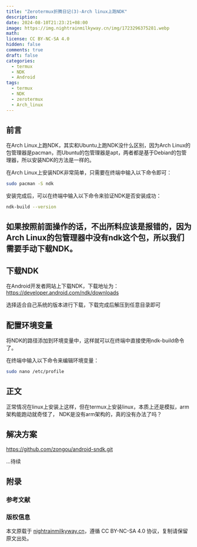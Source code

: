 ```yaml
---
title: "Zerotermux折腾日记(3)-Arch linux上跑NDK"
description: 
date: 2024-08-10T21:23:21+08:00
image: https://img.nightrainmilkyway.cn/img/1723296375281.webp
math: 
license: CC BY-NC-SA 4.0
hidden: false
comments: true
draft: false
categories:
  - termux
  - NDK
  - Android
tags:
  - termux
  - NDK
  - zerotermux
  - Arch_linux
---
```


## 前言

在Arch Linux上跑NDK，其实和Ubuntu上跑NDK没什么区别，因为Arch Linux的包管理器是pacman，而Ubuntu的包管理器是apt，两者都是基于Debian的包管理器，所以安装NDK的方法是一样的。


在Arch Linux上安装NDK非常简单，只需要在终端中输入以下命令即可：

```bash
sudo pacman -S ndk
```

安装完成后，可以在终端中输入以下命令来验证NDK是否安装成功：

```bash
ndk-build --version
```
## 如果按照前面操作的话，不出所料应该是报错的，因为Arch Linux的包管理器中没有ndk这个包，所以我们需要手动下载NDK。

## 下载NDK

在Android开发者网站上下载NDK，下载地址为：https://developer.android.com/ndk/downloads

选择适合自己系统的版本进行下载，下载完成后解压到任意目录即可

## 配置环境变量

将NDK的路径添加到环境变量中，这样就可以在终端中直接使用ndk-build命令了。

在终端中输入以下命令来编辑环境变量：

```bash
sudo nano /etc/profile
```
 ## 正文

 正常情况在linux上安装上这样，但在termux上安装linux，本质上还是模拟，arm架构能跑动就奇怪了，
 NDK是没有arm架构的，真的没有办法了吗？

## 解决方案

https://github.com/zongou/android-sndk.git

...待续



## 附录

### 参考文献

### 版权信息

本文原载于 [nightrainmilkyway.cn](https://nightrainmilkyway.cn)，遵循 CC BY-NC-SA 4.0 协议，复制请保留原文出处。
